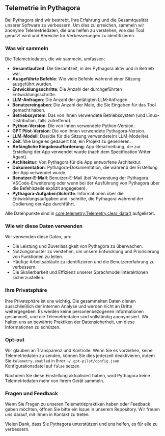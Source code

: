 ## Telemetrie in Pythagora

Bei Pythagora sind wir bestrebt, Ihre Erfahrung und die Gesamtqualität unserer Software zu verbessern. Um dies zu erreichen, sammeln wir anonyme Telemetriedaten, die uns helfen zu verstehen, wie das Tool genutzt wird und Bereiche für Verbesserungen zu identifizieren.

### Was wir sammeln

Die Telemetriedaten, die wir sammeln, umfassen:

- **Gesamtlaufzeit**: Die Gesamtzeit, in der Pythagora aktiv und in Betrieb war.
- **Ausgeführte Befehle**: Wie viele Befehle während einer Sitzung ausgeführt wurden.
- **Entwicklungsschritte**: Die Anzahl der durchgeführten Entwicklungsschritte.
- **LLM-Anfragen**: Die Anzahl der getätigten LLM-Anfragen.
- **Benutzereingaben**: Die Anzahl der Male, die Sie Eingaben für das Tool gemacht haben.
- **Betriebssystem**: Das von Ihnen verwendete Betriebssystem (und Linux-Distribution, falls zutreffend).
- **Python-Version**: Die von Ihnen verwendete Python-Version.
- **GPT Pilot-Version**: Die von Ihnen verwendete Pythagora-Version.
- **LLM-Modell**: Das/die für die Sitzung verwendete(n) LLM-Modell(e).
- **Zeit**: Wie lange es gedauert hat, ein Projekt zu generieren.
- **Anfängliche Eingabeaufforderung**: App-Beschreibung, die zur Erstellung der App verwendet wurde (nach dem Specification Writer Agent).
- **Architektur**: Von Pythagora für die App entworfene Architektur.
- **Dokumentation**: Pythagora-Dokumentation, die während der Erstellung der App verwendet wurde.
- **Benutzer-E-Mail**: Benutzer-E-Mail (bei Verwendung der Pythagora VSCode-Erweiterung oder wenn bei der Ausführung von Pythagora über die Befehlszeile explizit angegeben).
- **Pythagora-Aufgaben/Schritte**: Informationen über die Entwicklungsaufgaben und -schritte, die Pythagora während der Codierung der App durchführt.

Alle Datenpunkte sind in [core.telemetry:Telemetry.clear_data()](../core/telemetry/__init__.py) aufgelistet.

### Wie wir diese Daten verwenden

Wir verwenden diese Daten, um:

- Die Leistung und Zuverlässigkeit von Pythagora zu überwachen.
- Nutzungsmuster zu verstehen, um unsere Entwicklung und Priorisierung von Funktionen zu leiten.
- Häufige Arbeitsabläufe zu identifizieren und die Benutzererfahrung zu verbessern.
- Die Skalierbarkeit und Effizienz unserer Sprachmodellinteraktionen sicherzustellen.

### Ihre Privatsphäre

Ihre Privatsphäre ist uns wichtig. Die gesammelten Daten dienen ausschließlich der internen Analyse und werden nicht an Dritte weitergegeben. Es werden keine personenbezogenen Informationen gesammelt, und die Telemetriedaten sind vollständig anonymisiert. Wir halten uns an bewährte Praktiken der Datensicherheit, um diese Informationen zu schützen.

### Opt-out

Wir glauben an Transparenz und Kontrolle. Wenn Sie es vorziehen, keine Telemetriedaten zu senden, können Sie dies jederzeit deaktivieren, indem Sie `telemetry.enabled` in Ihrer `~/.gpt-pilot/config.json` Konfigurationsdatei auf `false` setzen.

Nachdem Sie diese Einstellung aktualisiert haben, wird Pythagora keine Telemetriedaten mehr von Ihrem Gerät sammeln.

### Fragen und Feedback
Wenn Sie Fragen zu unseren Telemetriepraktiken haben oder Feedback geben möchten, öffnen Sie bitte ein Issue in unserem Repository. Wir freuen uns darauf, mit Ihnen in Kontakt zu treten.

Vielen Dank, dass Sie Pythagora unterstützen und uns helfen, es für alle zu verbessern.

